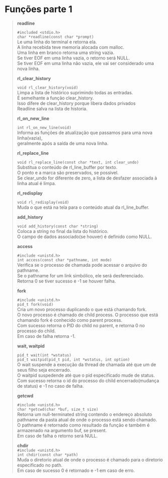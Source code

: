 # Funções parte 1

> **readline**  
>  
> `#included <stdio.h>`  
> `char *readline(const char *prompt)`  
> Le uma linha do terminal e retorna ela.  
> A linha recebida teve memoria alocada com malloc.  
> Uma linha em branco retorna uma string vazia.  
> Se tiver EOF em uma linha vazia, o retorno será NULL.  
> Se tiver EOF em uma linha não vazia, ele vai ser considerado uma nova linha.  
>  
>  
> **rl_clear_history**  
>  
> `void rl_clear_history(void)`  
> Limpa a lista de histórico suprimindo todas as entradas.  
> É semelhante a função clear_history.  
> Isso difere de clear_history porque libera dados privados  
> Readline salva na lista de historia.  
>  
>  
> **rl_on_new_line**  
>  
> `int rl_on_new_line(void)`  
> Informa as funções de atualização que passamos para uma nova linha(vazia),  
> geralmente após a saída de uma nova linha.  
>  
> **rl_replace_line**  
>  
> `void rl_replace_line(const char *text, int clear_undo)`  
> Substitua o conteúdo de rl_line_buffer por texto.  
> O ponto e a marca são preservados, se possivel.  
> Se clear_undo for diferente de zero, a lista de desfazer associada à linha atual é limpa.  
>  
>  
> **rl_redisplay**  
>  
> `void rl_redisplay(void)`  
> Muda o que está na tela para o conteúdo atual da rl_line_buffer.  
>  
>  
> **add_history**  
>  
> `void add_history(const char *string)`  
> Coloca a string no final da lista do histórico.  
> O campo de dados associado(se houver) é definido como NULL.  
>  
>  
> **access**  
>  
> `#include <unistd.h>`  
> `int access(const char *pathname, int mode)`  
> Verifica se o processo de chamada pode acessar o arquivo do pathname.  
> Se o pathname for um link simbólico, ele será desferenciado.  
>  Retorna 0  se tiver sucesso e -1 se houver falha.
>  
> **fork**  
>  
> `#include <unistd.h>`  
> `pid_t fork(void)`  
> Cria um novo processo duplicando o que está chamando fork.  
> O novo processo é chamado de child process. 
> O processo que está chamando fork é conhecido como parent process.  
> Com sucesso retorna o PID do child no parent, e retorna 0 no processo do child.  
> Em caso de falha retorna -1.  
>  
>  
> **wait, waitpid**  
>  
> `pid_t wait(int *wstatus)`  
> `pid_t waitpid(pid_t pid, int *wstatus, int option)`  
> O wait suspende a execução da thread de chamada até que um de seus filho seja encerrado.  
> O waitpid suspedende até que o pid especificado mude de status.  
> Com sucesso retorna o id do processo do child encerrado(mudança de status) e -1 no caso de falha.  
>  
>  
> **getcwd**  
>  
> `#include <unistd.h>`  
> `char *getcwd(char *buf, size_t size)`  
> Retorna um null-terminated string contendo o endereço absoluto pathname da pasta atual de onde o processo está sendo chamado.  
> O pathname é retornado como resultado da função e também é armazenado na argumento buf, se present.  
> Em caso de falha o retorno será NULL.  
>  
>  
> **chdir**  
> `#include <unistd.h>`  
> `int chdir(const char *path)`  
> Muda o diretorio atual de onde o processo é chamado para o diretorio especificado no path.  
> Em caso de sucesso 0 é retornado e -1 em caso de erro.  
>  

